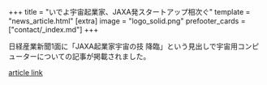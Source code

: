 +++
title = "いでよ宇宙起業家、JAXA発スタートアップ相次ぐ"
template = "news_article.html"
[extra]
image = "logo_solid.png"
prefooter_cards = ["contact/_index.md"]
+++

日経産業新聞1面に「JAXA起業家宇宙の技 降臨」という見出しで宇宙用コンピューターについての記事が掲載されました。

[article link](https://www.nikkei.com/article/DGXMZO51692990R01C19A1X11000/)
